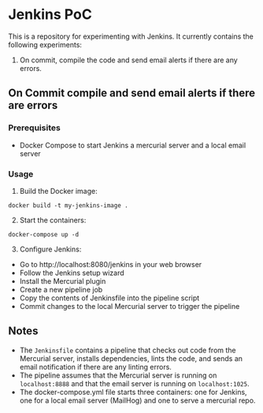 # Jenkins PoC
This is a repository for experimenting with Jenkins. It currently contains the following experiments:

1. On commit, compile the code and send email alerts if there are any errors.

## On Commit compile and send email alerts if there are errors
### Prerequisites
* Docker Compose to start Jenkins a mercurial server and a local email server
### Usage
1. Build the Docker image:
```
docker build -t my-jenkins-image .
```
2. Start the containers:
```
docker-compose up -d
```
3. Configure Jenkins:

* Go to http://localhost:8080/jenkins in your web browser
* Follow the Jenkins setup wizard
* Install the Mercurial plugin
* Create a new pipeline job
* Copy the contents of Jenkinsfile into the pipeline script
* Commit changes to the local Mercurial server to trigger the pipeline

## Notes
* The `Jenkinsfile` contains a pipeline that checks out code from the Mercurial server, installs dependencies, lints the code, and sends an email notification if there are any linting errors.
* The pipeline assumes that the Mercurial server is running on `localhost:8888` and that the email server is running on `localhost:1025`.
* The docker-compose.yml file starts three containers: one for Jenkins, one for a local email server (MailHog) and one to serve a mercurial repo.